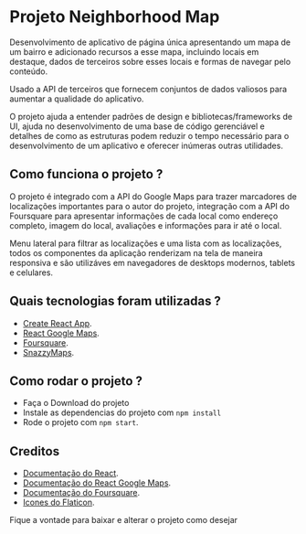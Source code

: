 # Projeto Neighborhood Map

Desenvolvimento de aplicativo de página única apresentando um mapa de um bairro e adicionado recursos a esse mapa, incluindo locais em destaque, dados de terceiros sobre esses locais e formas de navegar pelo conteúdo.

Usado a API de terceiros que fornecem conjuntos de dados valiosos para aumentar a qualidade do aplicativo.

O projeto ajuda a entender padrões de design e bibliotecas/frameworks de UI, ajuda no desenvolvimento de uma base de código gerenciável e detalhes de como as estruturas podem reduzir o tempo necessário para o desenvolvimento de um aplicativo e oferecer inúmeras outras utilidades.

## Como funciona o projeto ?

O projeto é integrado com a API do Google Maps para trazer marcadores de localizações importantes para o autor do projeto, integração com a API do Foursquare para apresentar informações de cada local como endereço completo, imagem do local, avaliações e informações para ir até o local.

Menu lateral para filtrar as localizações e uma lista com as localizações, todos os componentes da aplicação renderizam na tela de maneira responsiva e são utilizáves em navegadores de desktops modernos, tablets e celulares.

## Quais tecnologias foram utilizadas ?

* [Create React App](https://github.com/facebookincubator/create-react-app).
* [React Google Maps](https://github.com/tomchentw/react-google-maps).
* [Foursquare](https://developer.foursquare.com/).
* [SnazzyMaps](https://snazzymaps.com/style/14889/flat-pale).

## Como rodar o projeto ?

* Faça o Download do projeto
* Instale as dependencias do projeto com `npm install` 
* Rode o projeto com `npm start`.

## Creditos

* [Documentação do React](https://reactjs.org/docs/getting-started.html).
* [Documentação do React Google Maps](https://tomchentw.github.io/react-google-maps/).
* [Documentação do Foursquare](https://developer.foursquare.com/docs).
* [Icones do Flaticon](https://www.flaticon.com/).

Fique a vontade para baixar e alterar o projeto como desejar